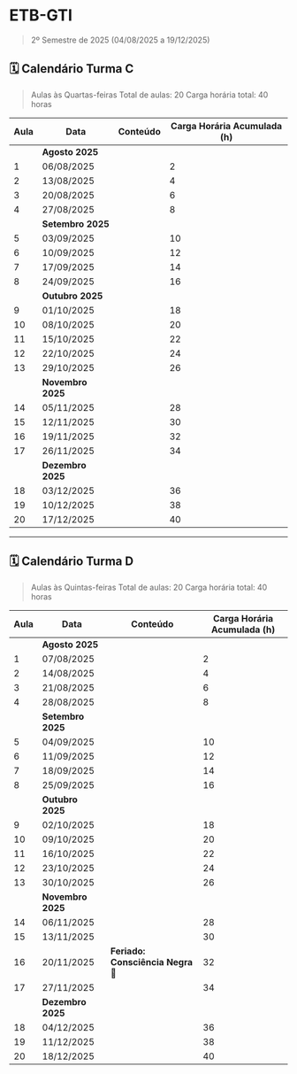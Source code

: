 # ETB-GTI
> 2º Semestre de 2025 (04/08/2025 a 19/12/2025)

## 🗓️ Calendário Turma C
> Aulas às Quartas-feiras
> Total de aulas: 20
> Carga horária total: 40 horas

| Aula | Data       | Conteúdo | Carga Horária Acumulada (h) |
|------|------------|----------|-----------------------------|
|      | **Agosto 2025** |          |                             |
| 1    | 06/08/2025 |          | 2                           |
| 2    | 13/08/2025 |          | 4                           |
| 3    | 20/08/2025 |          | 6                           |
| 4    | 27/08/2025 |          | 8                           |
|      | **Setembro 2025** |    |                             |
| 5    | 03/09/2025 |          | 10                          |
| 6    | 10/09/2025 |          | 12                          |
| 7    | 17/09/2025 |          | 14                          |
| 8    | 24/09/2025 |          | 16                          |
|      | **Outubro 2025** |    |                             |
| 9    | 01/10/2025 |          | 18                          |
| 10   | 08/10/2025 |          | 20                          |
| 11   | 15/10/2025 |          | 22                          |
| 12   | 22/10/2025 |          | 24                          |
| 13   | 29/10/2025 |          | 26                          |
|      | **Novembro 2025** |  |                             |
| 14   | 05/11/2025 |          | 28                          |
| 15   | 12/11/2025 |          | 30                          |
| 16   | 19/11/2025 |          | 32                          |
| 17   | 26/11/2025 |          | 34                          |
|      | **Dezembro 2025** |  |                             |
| 18   | 03/12/2025 |          | 36                          |
| 19   | 10/12/2025 |          | 38                          |
| 20   | 17/12/2025 |          | 40                          |

---

## 🗓️ Calendário Turma D
> Aulas às Quintas-feiras
> Total de aulas: 20
> Carga horária total: 40 horas

| Aula  | Data       | Conteúdo | Carga Horária Acumulada (h) |
|-------|------------|----------|-----------------------------|
|       | **Agosto 2025** |          |                             |
| 1     | 07/08/2025 |          | 2                           |
| 2     | 14/08/2025 |          | 4                           |
| 3     | 21/08/2025 |          | 6                           |
| 4     | 28/08/2025 |          | 8                           |
|       | **Setembro 2025** |    |                             |
| 5     | 04/09/2025 |          | 10                          |
| 6     | 11/09/2025 |          | 12                          |
| 7     | 18/09/2025 |          | 14                          |
| 8     | 25/09/2025 |          | 16                          |
|       | **Outubro 2025** |    |                             |
| 9     | 02/10/2025 |          | 18                          |
| 10    | 09/10/2025 |          | 20                          |
| 11    | 16/10/2025 |          | 22                          |
| 12    | 23/10/2025 |          | 24                          |
| 13    | 30/10/2025 |          | 26                          |
|       | **Novembro 2025** |   |                             |
| 14    | 06/11/2025 |          | 28                          |
| 15    | 13/11/2025 |          | 30                          |
| 16    | 20/11/2025 | **Feriado: Consciência Negra 🎉** | 32                          |
| 17    | 27/11/2025 |          | 34                          |
|       | **Dezembro 2025** |  |                             |
| 18    | 04/12/2025 |          | 36                          |
| 19    | 11/12/2025 |          | 38                          |
| 20    | 18/12/2025 |          | 40                          |
